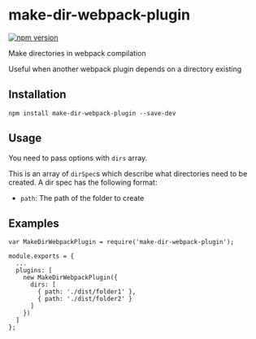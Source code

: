 # make-dir-webpack-plugin
[![npm version](https://badge.fury.io/js/make-dir-webpack-plugin.svg)](https://badge.fury.io/js/make-dir-webpack-plugin)

Make directories in webpack compilation

Useful when another webpack plugin depends on a directory existing

## Installation
`
npm install make-dir-webpack-plugin --save-dev
`

## Usage
You need to pass options with `dirs` array.

This is an array of `dirSpec`s which describe what directories need to be created. A dir spec has the following format:

- `path`: The path of the folder to create

## Examples
```
var MakeDirWebpackPlugin = require('make-dir-webpack-plugin');

module.exports = {
  ...
  plugins: [
    new MakeDirWebpackPlugin({
      dirs: [
        { path: './dist/folder1' },
        { path: './dist/folder2' }
      ]
    })
  ]
};
```
